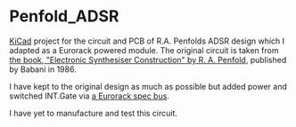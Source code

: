 # Penfold_ADSR
[KiCad](https://www.kicad.org/) project for the circuit and PCB of R.A. Penfolds ADSR design which I adapted as a Eurorack powered module.
The original circuit is taken from [the book, "Electronic Synthesiser Construction" by R. A. Penfold](https://sdiy.info/wiki/Penfold_synthesiser), published by Babani in 1986.

I have kept to the original design as much as possible but added power and switched INT.Gate via [a Eurorack spec bus](https://doepfer.de/home_e.htm).

I have yet to manufacture and test this circuit.
